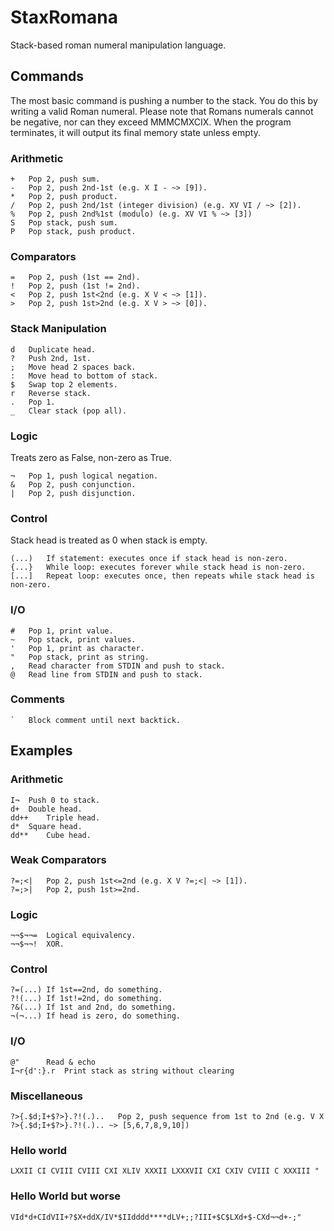 # StaxRomana
Stack-based roman numeral manipulation language.

## Commands
The most basic command is pushing a number to the stack. You do this by writing a valid Roman numeral. 
Please note that Romans numerals cannot be negative, nor can they exceed MMMCMXCIX.
When the program terminates, it will output its final memory state unless empty.
### Arithmetic
	+	Pop 2, push sum.
	-	Pop 2, push 2nd-1st (e.g. X I - ~> [9]).
	*	Pop 2, push product.
	/	Pop 2, push 2nd/1st (integer division) (e.g. XV VI / ~> [2]).
	%	Pop 2, push 2nd%1st (modulo) (e.g. XV VI % ~> [3])
	S	Pop stack, push sum.
	P	Pop stack, push product.
### Comparators
	=	Pop 2, push (1st == 2nd).
	!	Pop 2, push (1st != 2nd).
	<	Pop 2, push 1st<2nd (e.g. X V < ~> [1]).
	>	Pop 2, push 1st>2nd (e.g. X V > ~> [0]).
### Stack Manipulation
	d	Duplicate head.
	?	Push 2nd, 1st.
	;	Move head 2 spaces back.
	:	Move head to bottom of stack.
	$	Swap top 2 elements.
	r	Reverse stack.
	.	Pop 1.
	_	Clear stack (pop all).
### Logic
Treats zero as False, non-zero as True.

	¬	Pop 1, push logical negation.
	&	Pop 2, push conjunction.
	|	Pop 2, push disjunction.
### Control
Stack head is treated as 0 when stack is empty.

	(...)	If statement: executes once if stack head is non-zero.
	{...}	While loop: executes forever while stack head is non-zero.
	[...]	Repeat loop: executes once, then repeats while stack head is non-zero.
### I/O
	#	Pop 1, print value.
	~	Pop stack, print values.
	'	Pop 1, print as character.
	"	Pop stack, print as string.
	,	Read character from STDIN and push to stack.
	@	Read line from STDIN and push to stack.
### Comments
	`	Block comment until next backtick.

## Examples
### Arithmetic
	I¬	Push 0 to stack.
	d+	Double head.
	dd++	Triple head.
	d*	Square head.
	dd**	Cube head.
### Weak Comparators
	?=;<|	Pop 2, push 1st<=2nd (e.g. X V ?=;<| ~> [1]).
	?=;>|	Pop 2, push 1st>=2nd.
### Logic
	¬¬$¬¬=	Logical equivalency.
	¬¬$¬¬!	XOR.
### Control 
	?=(...)	If 1st==2nd, do something.
	?!(...)	If 1st!=2nd, do something.
	?&(...)	If 1st and 2nd, do something.
	¬(¬...)	If head is zero, do something.
### I/O
	@"		Read & echo
	I¬r{d':}.r	Print stack as string without clearing
### Miscellaneous
	?>{.$d;I+$?>}.?!(.)..	Pop 2, push sequence from 1st to 2nd (e.g. V X ?>{.$d;I+$?>}.?!(.).. ~> [5,6,7,8,9,10])
### Hello world
	LXXII CI CVIII CVIII CXI XLIV XXXII LXXXVII CXI CXIV CVIII C XXXIII "
### Hello World but worse
	VId*d+CIdVII+?$X+ddX/IV*$IIdddd****dLV+;;?III+$C$LXd+$-CXd¬¬d+-;"
